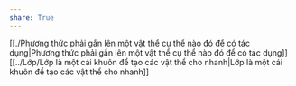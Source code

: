 ```yaml
---
share: True
---
```

[[./Phương thức phải gắn lên một vật thể cụ thể nào đó để có tác dụng|Phương thức phải gắn lên một vật thể cụ thể nào đó để có tác dụng]]
[[../Lớp/Lớp là một cái khuôn để tạo các vật thể cho nhanh|Lớp là một cái khuôn để tạo các vật thể cho nhanh]]

